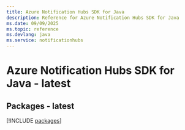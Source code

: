 ```yaml
---
title: Azure Notification Hubs SDK for Java
description: Reference for Azure Notification Hubs SDK for Java
ms.date: 09/09/2025
ms.topic: reference
ms.devlang: java
ms.service: notificationhubs
---
```

# Azure Notification Hubs SDK for Java - latest
## Packages - latest
[!INCLUDE [packages](notification-hubs-index.md)]